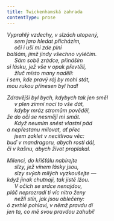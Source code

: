 ```yaml
---
title: Twickenhamská zahrada
contentType: prose
---
```


<section>

_Vyprahlý vzdechy, v slzách utopený,  
     sem jaro hledat přicházím,  
     oči i uši mi zde plní  
balšám, jímž jindy všechno vyléčím.  
     Sám sobě zrádce, přináším  
si lásku, jež vše v opak převtělí,  
     žluč místo many nadělí:  
i sem, kde pravý ráj by mohl stát,  
mou rukou přinesen byl had!_

</section>

<section>

_Zdravější byl bych, kdybych tak jen směl  
     v plen zimní noci to vše dát,  
     kdyby mráz stromům pověděl,  
že do očí se nesmějí mi smát.  
     Když neumím snést vlastní pád  
a nepřestanu milovat, ať přec  
     jsem zaklet v necitlivou věc:  
buď v mandragoru, abych rostl dál,  
či v kašnu, abych život proplakal._

</section>

<section>

_Milenci, do křišťálu nabírejte  
     slzy, jež vínem lásky jsou,  
     slzy svých milých vyzkoušejte —  
když jinak chutnají, tak jistě lžou.  
     V očích se srdce nenajdou,  
pláč neprozradí ti víc nitro ženy  
     nežli stín, jak jsou oblečeny:  
ó zvrhlé pohlaví, v němž pravdu dí  
jen ta, co mě svou pravdou zahubí!_

</section>
